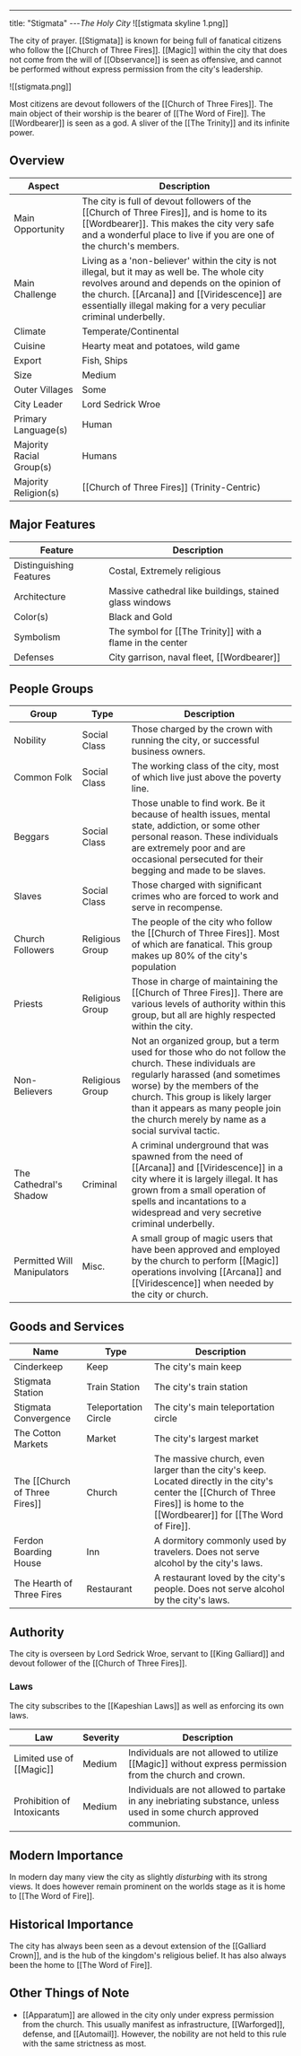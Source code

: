 ---
title: "Stigmata"
---*The Holy City*
![[stigmata skyline 1.png]]

The city of prayer. [[Stigmata]] is known for being full of fanatical citizens who follow the [[Church of Three Fires]]. [[Magic]] within the city that does not come from the will of [[Observance]] is seen as offensive, and cannot be performed without express permission from the city's leadership.

![[stigmata.png]]

Most citizens are devout followers of the [[Church of Three Fires]]. The main object of their worship is the bearer of [[The Word of Fire]]. The [[Wordbearer]] is seen as a god. A sliver of the [[The Trinity]] and its infinite power.

## Overview

| Aspect | Description |
|-|-|
| Main Opportunity | The city is full of devout followers of the [[Church of Three Fires]], and is home to its [[Wordbearer]]. This makes the city very safe and a wonderful place to live if you are one of the church's members. |
| Main Challenge | Living as a 'non-believer' within the city is not illegal, but it may as well be. The whole city revolves around and depends on the opinion of the church. [[Arcana]] and [[Viridescence]] are essentially illegal making for a very peculiar criminal underbelly. |
| Climate | Temperate/Continental |
| Cuisine | Hearty meat and potatoes, wild game |
| Export | Fish, Ships |
| Size | Medium |
| Outer Villages| Some |
| City Leader | Lord Sedrick Wroe |
| Primary Language(s) | Human |
| Majority Racial Group(s) | Humans |
| Majority Religion(s) | [[Church of Three Fires]] (Trinity-Centric) |

## Major Features

| Feature | Description |
|-|-|
| Distinguishing Features | Costal, Extremely religious |
| Architecture | Massive cathedral like buildings, stained glass windows  |
| Color(s) | Black and Gold |
| Symbolism | The symbol for [[The Trinity]] with a flame in the center |
| Defenses | City garrison, naval fleet, [[Wordbearer]] |

## People Groups

| Group | Type | Description |
|-|-|-|
| Nobility | Social Class | Those charged by the crown with running the city, or successful business owners. |
| Common Folk | Social Class | The working class of the city, most of which live just above the poverty line. |
| Beggars | Social Class | Those unable to find work. Be it because of health issues, mental state, addiction, or some other personal reason. These individuals are extremely poor and are occasional persecuted for their begging and made to be slaves. |
| Slaves | Social Class | Those charged with significant crimes who are forced to work and serve in recompense. |
| Church Followers | Religious Group | The people of the city who follow the [[Church of Three Fires]]. Most of which are fanatical. This group makes up 80% of the city's population |
| Priests | Religious Group | Those in charge of maintaining the [[Church of Three Fires]]. There are various levels of authority within this group, but all are highly respected within the city. |
| Non-Believers | Religious Group | Not an organized group, but a term used for those who do not follow the church. These individuals are regularly harassed (and sometimes worse) by the members of the church. This group is likely larger than it appears as many people join the church merely by name as a social survival tactic. |
| The Cathedral's Shadow | Criminal | A criminal underground that was spawned from the need of [[Arcana]] and [[Viridescence]] in a city where it is largely illegal. It has grown from a small operation of spells and incantations to a widespread and very secretive criminal underbelly. |
| Permitted Will Manipulators | Misc. | A small group of magic users that have been approved and employed by the church to perform [[Magic]] operations involving [[Arcana]] and [[Viridescence]] when needed by the city or church. |

## Goods and Services

 | Name | Type | Description |
 |-|-|-|
 | Cinderkeep | Keep | The city's main keep |
 | Stigmata Station | Train Station | The city's train station |
 | Stigmata Convergence | Teleportation Circle | The city's main teleportation circle |
 | The Cotton Markets | Market | The city's largest market |
 | The [[Church of Three Fires]] | Church | The massive church, even larger than the city's keep. Located directly in the city's center the [[Church of Three Fires]] is home to the [[Wordbearer]] for [[The Word of Fire]]. |
 | Ferdon Boarding House | Inn | A dormitory commonly used by travelers. Does not serve alcohol by the city's laws. |
 | The Hearth of Three Fires | Restaurant | A restaurant loved by the city's people. Does not serve alcohol by the city's laws. |

## Authority
The city is overseen by Lord Sedrick Wroe, servant to [[King Galliard]] and devout follower of the [[Church of Three Fires]].

### Laws
The city subscribes to the [[Kapeshian Laws]] as well as enforcing its own laws.

| Law | Severity | Description |
|-|-|-|
| Limited use of [[Magic]] | Medium | Individuals are not allowed to utilize [[Magic]] without express permission from the church and crown. |
| Prohibition of Intoxicants | Medium | Individuals are not allowed to partake in any inebriating substance, unless used in some church approved communion. |

## Modern Importance
In modern day many view the city as slightly *disturbing* with its strong views. It does however remain prominent on the worlds stage as it is home to [[The Word of Fire]].

## Historical Importance
The city has always been seen as a devout extension of the [[Galliard Crown]], and is the hub of the kingdom's religious belief. It has also always been the home to [[The Word of Fire]].

## Other Things of Note
- [[Apparatum]] are allowed in the city only under express permission from the church. This usually manifest as infrastructure, [[Warforged]], defense, and [[Automail]]. However, the nobility are not held to this rule with the same strictness as most. 